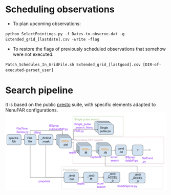 # Scheduling observations

- To plan upcoming observations:

`python SelectPointings.py -f Dates-to-observe.dat -g Extended_grid_[lastdate].csv -write -flag` 

- To restore the flags of previously scheduled observations that somehow were not executed:

`Patch_Schedules_In_GridFile.sh Extended_grid_[lastgood].csv [DIR-of-executed-parset_user]`

# Search pipeline
It is based on the public [presto](https://github.com/scottransom/presto) suite, with specific elements adapted to NenuFAR configurations.
![BS flowchart](BS-flowchart.png?raw=true)
